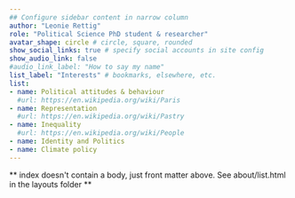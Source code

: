 ```yaml
---
## Configure sidebar content in narrow column
author: "Leonie Rettig"
role: "Political Science PhD student & researcher"
avatar_shape: circle # circle, square, rounded
show_social_links: true # specify social accounts in site config
show_audio_link: false
#audio_link_label: "How to say my name"
list_label: "Interests" # bookmarks, elsewhere, etc.
list:
- name: Political attitudes & behaviour
  #url: https://en.wikipedia.org/wiki/Paris
- name: Representation
  #url: https://en.wikipedia.org/wiki/Pastry
- name: Inequality
  #url: https://en.wikipedia.org/wiki/People
- name: Identity and Politics
- name: Climate policy
---
```


** index doesn't contain a body, just front matter above.
See about/list.html in the layouts folder **

